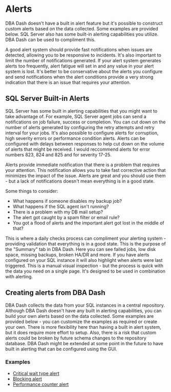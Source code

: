 # Alerts

DBA Dash doesn't have a built in alert feature but it's possible to construct custom alerts based on the data collected.  Some examples are provided below.  SQL Server also has some built-in alerting capabilities you utilize.  DBA Dash can be used to compliment this.

A good alert system should provide fast notifications when issues are detected, allowing you to be responsive to incidents.  It's also important to limit the number of notifications generated.  If your alert system generates alerts too frequently, alert fatigue will set in and any value in your alert system is lost.  It's better to be conservative about the alerts you configure and send notifications when the alert conditions provide a very strong indication that there is an issue that requires your attention.  

## SQL Server Built-in Alerts

SQL Server has some built in alerting capabilities that you might want to take advantage of.  For example, SQL Server agent jobs can send a notifications on job failure, success or completion.  You can cut down on the number of alerts generated by configuring the retry attempts and retry interval for your jobs.  It's also possible to configure alerts for corruption, high severity errors or performance condition alerts.  Alerts can be configured with delays between responses to help cut down on the volume of alerts that might be received.  I would reccommend alerts for error numbers 823, 824 and 825 and for severity 17-25.

Alerts provide immediate notification that there is a problem that requires your attention.  This notification allows you to take fast corrective action that minimizes the impact of the issue.  Alerts are great and you should use them - but a lack of notifications doesn't mean everything is in a good state.  

Some things to consider:  

* What happens if someone disables my backup job?
* What happens if the SQL agent isn't running?  
* There is a problem with my DB mail setup?  
* The alert got caught by a spam filter or email rule?
* You got a flood of alerts and the important alert got lost in the middle of that?

This is where a daily checks process can compliment your alerting system - providing validation that everything is in a good state.  This is the purpose of the "Summary" tab in DBA Dash.  Here you can see failed jobs, low disk space, missing backups, broken HA/DR and more.  If you have alerts configured on your SQL instance it will also highlight when alerts were last triggered.  This is a manual visual inspection - but the process is quick with the data you need on a single page.  It's designed to be used in combination with alerting.

## Creating alerts from DBA Dash

DBA Dash collects the data from your SQL instances in a central repository.  Although DBA Dash doesn't have any built in alerting capabilities, you can build your own alerts based on the data collected.  Some examples are provided below - you can customize the examples as required or create your own.  There is more flexibility here than having a built in alert system, but it does require more effort to setup.  Also, there is a risk that custom alerts could be broken by future schema changes to the repository database.  DBA Dash might be extended at some point in the future to have built in alerting that can be configured using the GUI.  

### Examples

* [Critical wait type alert](alert_samples/critical_wait.sql)
* [Blocking alert](alert_samples/blocking.sql)
* [Performance counter alert](alert_samples/performance_counter.sql)
